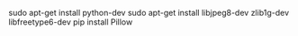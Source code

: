 sudo apt-get install python-dev
sudo apt-get install libjpeg8-dev zlib1g-dev libfreetype6-dev
pip install Pillow